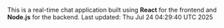This is a real-time chat application built using **React** for the frontend and **Node.js** for the backend.
Last updated: Thu Jul 24 04:29:40 UTC 2025
